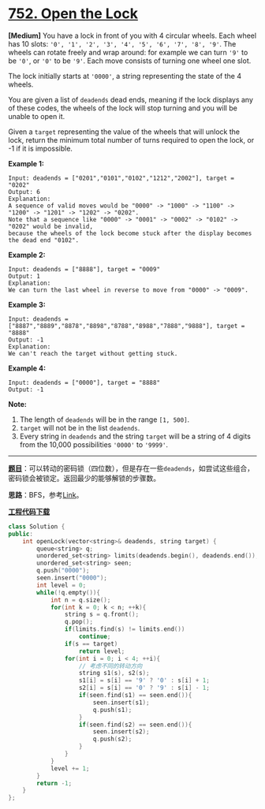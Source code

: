 # [752. Open the Lock](https://leetcode.com/problems/open-the-lock/)

**[Medium]** You have a lock in front of you with 4 circular wheels. Each wheel has 10 slots: `'0', '1', '2', '3', '4', '5', '6', '7', '8', '9'`. The wheels can rotate freely and wrap around: for example we can turn `'9'` to be `'0'`, or `'0'` to be `'9'`. Each move consists of turning one wheel one slot.

The lock initially starts at `'0000'`, a string representing the state of the 4 wheels.

You are given a list of `deadends` dead ends, meaning if the lock displays any of these codes, the wheels of the lock will stop turning and you will be unable to open it.

Given a `target` representing the value of the wheels that will unlock the lock, return the minimum total number of turns required to open the lock, or -1 if it is impossible.

**Example 1:**

```
Input: deadends = ["0201","0101","0102","1212","2002"], target = "0202"
Output: 6
Explanation:
A sequence of valid moves would be "0000" -> "1000" -> "1100" -> "1200" -> "1201" -> "1202" -> "0202".
Note that a sequence like "0000" -> "0001" -> "0002" -> "0102" -> "0202" would be invalid,
because the wheels of the lock become stuck after the display becomes the dead end "0102".
```



**Example 2:**

```
Input: deadends = ["8888"], target = "0009"
Output: 1
Explanation:
We can turn the last wheel in reverse to move from "0000" -> "0009".
```



**Example 3:**

```
Input: deadends = ["8887","8889","8878","8898","8788","8988","7888","9888"], target = "8888"
Output: -1
Explanation:
We can't reach the target without getting stuck.
```



**Example 4:**

```
Input: deadends = ["0000"], target = "8888"
Output: -1
```



**Note:**

1. The length of `deadends` will be in the range `[1, 500]`.
2. `target` will not be in the list `deadends`.
3. Every string in `deadends` and the string `target` will be a string of 4 digits from the 10,000 possibilities `'0000'` to `'9999'`.

-----

**[题目](https://leetcode-cn.com/problems/open-the-lock/)**：可以转动的密码锁（四位数），但是存在一些`deadends`，如尝试这些组合，密码锁会被锁定。返回最少的能够解锁的步骤数。

**思路**：BFS，参考[Link](https://leetcode.com/problems/open-the-lock/discuss/110237/Regular-java-BFS-solution-and-2-end-BFS-solution-with-improvement)。

[**工程代码下载**](https://github.com/shenkh/leetcode)

```cpp
class Solution {
public:
    int openLock(vector<string>& deadends, string target) {
        queue<string> q;
        unordered_set<string> limits(deadends.begin(), deadends.end());
        unordered_set<string> seen;
        q.push("0000");
        seen.insert("0000");
        int level = 0;
        while(!q.empty()){
            int n = q.size();
            for(int k = 0; k < n; ++k){
                string s = q.front();
                q.pop();
                if(limits.find(s) != limits.end())
                    continue;
                if(s == target)
                    return level;
                for(int i = 0; i < 4; ++i){
                    // 考虑不同的转动方向
                    string s1(s), s2(s);
                    s1[i] = s[i] == '9' ? '0' : s[i] + 1;
                    s2[i] = s[i] == '0' ? '9' : s[i] - 1;
                    if(seen.find(s1) == seen.end()){
                        seen.insert(s1);
                        q.push(s1);
                    }
                    if(seen.find(s2) == seen.end()){
                        seen.insert(s2);
                        q.push(s2);
                    }
                }
            }
            level += 1;
        }
        return -1;
    }
};
```
